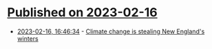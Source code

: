 # [Published on 2023-02-16](index.md)

* [2023-02-16, 16:46:34](https://news.ycombinator.com/item?id=34821151) - [Climate change is stealing New England&#x27;s winters](https://www.bostonglobe.com/2023/02/16/science/climate-change-is-stealing-new-englands-winters/)
